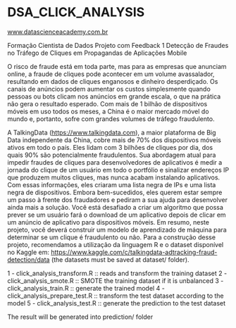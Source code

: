 # DSA_CLICK_ANALYSIS
www.datascienceacademy.com.br

Formação Cientista de Dados
Projeto com Feedback 1
Detecção de Fraudes no Tráfego de Cliques em Propagandas de Aplicações Mobile

O risco de fraude está em toda parte, mas para as empresas que anunciam online, a fraude de cliques pode acontecer em um volume avassalador, resultando em dados de cliques enganosos e dinheiro desperdiçado. Os canais de anúncios podem aumentar os custos simplesmente quando pessoas ou bots clicam nos anúncios em grande escala, o que na prática não gera o resultado esperado. Com mais de 1 bilhão de dispositivos móveis em uso todos os meses, a China é o maior mercado móvel do mundo e, portanto, sofre com grandes volumes de tráfego fraudulento.

A TalkingData (https://www.talkingdata.com), a maior plataforma de Big Data independente da China, cobre mais de 70% dos dispositivos móveis ativos em todo o país. Eles lidam com 3 bilhões de cliques por dia, dos quais 90% são potencialmente fraudulentos. Sua abordagem atual para impedir fraudes de cliques para desenvolvedores de aplicativos é medir a jornada do clique de um usuário em todo o portfólio e sinalizar endereços IP que produzem muitos cliques, mas nunca acabam instalando aplicativos. Com essas informações, eles criaram uma lista negra de IPs e uma lista negra de dispositivos. Embora bem-sucedidos, eles querem estar sempre um passo à frente dos
fraudadores e pediram a sua ajuda para desenvolver ainda mais a solução. Você está desafiado a criar um algoritmo que possa prever se um usuário fará o download de um aplicativo depois de clicar em um anúncio de aplicativo para dispositivos móveis.
Em resumo, neste projeto, você deverá construir um modelo de aprendizado de máquina para determinar se um clique é fraudulento ou não. Para a construção desse projeto, recomendamos a utilização da linguagem R e o dataset disponível no Kaggle em: https://www.kaggle.com/c/talkingdata-adtracking-fraud-detection/data (the datasets must be saved at dataset/ folder).

1 - click_analysis_transform.R :: reads and transform the training dataset
2 - click_analysis_smote.R :: SMOTE the training dataset if it is unbalanced
3 - click_analysis_train.R :: generate the trained model
4 - click_analysis_prepare_test.R :: transform the test dataset according to the model
5 - click_analysis_test.R :: generate the prediction to the test dataset

The result will be generated into prediction/ folder
